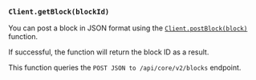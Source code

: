 ### `Client.getBlock(blockId)`

You can post a block in JSON format using 
the [`Client.postBlock(block)`](./../libraries/nodejs/references/classes/Client#postblock)
function.

If successful, the function will return the block ID as a result.

This function queries the  `POST JSON to /api/core/v2/blocks` endpoint.

